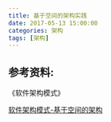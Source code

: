 ```yaml
---
title: 基于空间的架构实践
date: 2017-05-13 15:00:00
categories: 架构
tags: [架构]
---
```




## 参考资料:

《软件架构模式》

[软件架构模式-基于空间的架构](http://www.tuicool.com/articles/M73URjr)